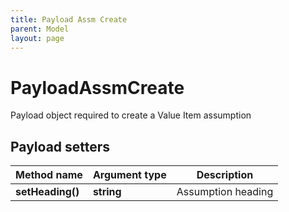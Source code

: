 ```yaml
---
title: Payload Assm Create
parent: Model
layout: page
---
```


# PayloadAssmCreate

Payload object required to create a Value Item assumption

## Payload setters

Method name | Argument type | Description
------------ | ------------- | -------------
**setHeading()** | **string** | Assumption heading


